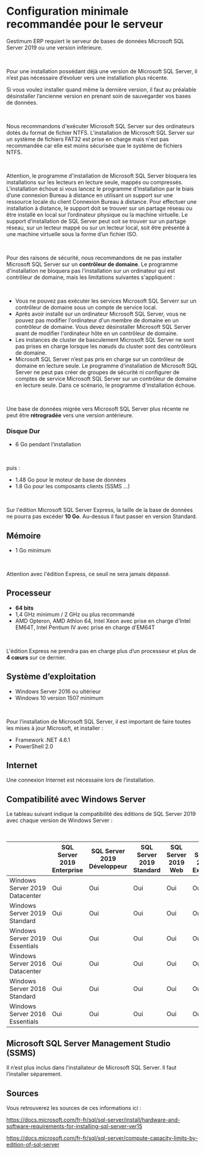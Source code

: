 # Configuration minimale recommandée pour le serveur


Gestimum ERP requiert le serveur de bases de données Microsoft SQL Server 2019 ou une version inférieure.


 


Pour une installation possédant déjà une version de Microsoft SQL Server, il n’est pas nécessaire d’évoluer vers une installation plus récente.


Si vous voulez installer quand même la dernière version, il faut au préalable désinstaller l’ancienne version en prenant soin de sauvegarder vos bases de données.


 


Nous recommandons d'exécuter Microsoft SQL Server sur des ordinateurs dotés du format de fichier NTFS. L'installation de Microsoft SQL Server sur un système de fichiers FAT32 est prise en charge mais n'est pas recommandée car elle est moins sécurisée que le système de fichiers NTFS.


 


Attention, le programme d'installation de Microsoft SQL Server bloquera les installations sur les lecteurs en lecture seule, mappés ou compressés. L’installation échoue si vous lancez le programme d’installation par le biais d’une connexion Bureau à distance en utilisant un support sur une ressource locale du client Connexion Bureau à distance. Pour effectuer une installation à distance, le support doit se trouver sur un partage réseau ou être installé en local sur l’ordinateur physique ou la machine virtuelle. Le support d’installation de SQL Server peut soit se trouver sur un partage réseau, sur un lecteur mappé ou sur un lecteur local, soit être présenté à une machine virtuelle sous la forme d’un fichier ISO.


 


Pour des raisons de sécurité, nous recommandons de ne pas installer Microsoft SQL Server sur un **contrôleur de domaine**. Le programme d'installation ne bloquera pas l'installation sur un ordinateur qui est contrôleur de domaine, mais les limitations suivantes s'appliquent :


 


* Vous ne pouvez pas exécuter les services Microsoft SQL Serverr sur un contrôleur de domaine sous un compte de service local.
* Après avoir installé sur un ordinateur Microsoft SQL Server, vous ne pouvez pas modifier l'ordinateur d'un membre de domaine en un contrôleur de domaine. Vous devez désinstaller Microsoft SQL Server avant de modifier l'ordinateur hôte en un contrôleur de domaine.
* Les instances de cluster de basculement Microsoft SQL Server ne sont pas prises en charge lorsque les nœuds du cluster sont des contrôleurs de domaine.
* Microsoft SQL Server n’est pas pris en charge sur un contrôleur de domaine en lecture seule. Le programme d'installation de Microsoft SQL Server ne peut pas créer de groupes de sécurité ni configurer de comptes de service Microsoft SQL Server sur un contrôleur de domaine en lecture seule. Dans ce scénario, le programme d'installation échoue.


 


Une base de données migrée vers Microsoft SQL Server plus récente ne peut être **rétrogradée** vers une version antérieure.


### **Disque Dur**


* 6 Go pendant l’installation


 


puis :


* 1.48 Go pour le moteur de base de données
* 1.8 Go pour les composants clients (SSMS …)


 


Sur l'édition Microsoft SQL Server Express, la taille de la base de données ne pourra pas excéder **10 Go**. Au-dessus il faut passer en version Standard.


## **Mémoire**


* 1 Go minimum


 


Attention avec l'édition Express, ce seuil ne sera jamais dépassé.


## **Processeur**


* **64 bits**
* 1,4 GHz minimum / 2 GHz ou plus recommandé
* AMD Opteron, AMD Athlon 64, Intel Xeon avec prise en charge d'Intel EM64T, Intel Pentium IV avec prise en charge d'EM64T


 


L'édition Express ne prendra pas en charge plus d’un processeur et plus de **4 cœurs** sur ce dernier.


## **Système d’exploitation**


* Windows Server 2016 ou ultérieur
* Windows 10 version 1507 minimum


 


Pour l’installation de Microsoft SQL Server, il est important de faire toutes les mises à jour Microsoft, et installer :


* Framework .NET 4.6.1
* PowerShell 2.0


## Internet


Une connexion Internet est nécessaire lors de l’installation.


## Compatibilité avec Windows Server


Le tableau suivant indique la compatibilité des éditions de SQL Server 2019 avec chaque version de Windows Server :


 











|   | SQL Server 2019 Enterprise | SQL Server 2019 Développeur | SQL Server 2019 Standard | SQL Server 2019 Web | SQL Server 2019 Express |
|---|---|---|---|---|---|
| Windows Server 2019 Datacenter | Oui | Oui | Oui | Oui | Oui |
| Windows Server 2019 Standard | Oui | Oui | Oui | Oui | Oui |
| Windows Server 2019 Essentials | Oui | Oui | Oui | Oui | Oui |
| Windows Server 2016 Datacenter | Oui | Oui | Oui | Oui | Oui |
| Windows Server 2016 Standard | Oui | Oui | Oui | Oui | Oui |
| Windows Server 2016 Essentials | Oui | Oui | Oui | Oui | Oui |


## Microsoft SQL Server Management Studio (SSMS)


Il n’est plus inclus dans l’installateur de Microsoft SQL Server. Il faut l’installer séparement.


## Sources


Vous retrouverez les sources de ces informations ici :


<https://docs.microsoft.com/fr-fr/sql/sql-server/install/hardware-and-software-requirements-for-installing-sql-server-ver15>


<https://docs.microsoft.com/fr-fr/sql/sql-server/compute-capacity-limits-by-edition-of-sql-server>


